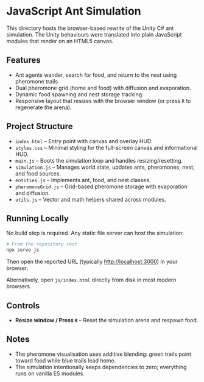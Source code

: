 # JavaScript Ant Simulation

This directory hosts the browser-based rewrite of the Unity C# ant simulation. The Unity behaviours were translated into plain JavaScript modules that render on an HTML5 canvas.

## Features

- Ant agents wander, search for food, and return to the nest using pheromone trails.
- Dual pheromone grid (home and food) with diffusion and evaporation.
- Dynamic food spawning and nest storage tracking.
- Responsive layout that resizes with the browser window (or press `R` to regenerate the arena).

## Project Structure

- `index.html` – Entry point with canvas and overlay HUD.
- `styles.css` – Minimal styling for the full-screen canvas and informational HUD.
- `main.js` – Boots the simulation loop and handles resizing/resetting.
- `simulation.js` – Manages world state, updates ants, pheromones, nest, and food sources.
- `entities.js` – Implements ant, food, and nest classes.
- `pheromoneGrid.js` – Grid-based pheromone storage with evaporation and diffusion.
- `utils.js` – Vector and math helpers shared across modules.

## Running Locally

No build step is required. Any static file server can host the simulation:

```bash
# From the repository root
npx serve js
```

Then open the reported URL (typically <http://localhost:3000>) in your browser.

Alternatively, open `js/index.html` directly from disk in most modern browsers.

## Controls

- **Resize window / Press `R`** – Reset the simulation arena and respawn food.

## Notes

- The pheromone visualisation uses additive blending: green trails point toward food while blue trails lead home.
- The simulation intentionally keeps dependencies to zero; everything runs on vanilla ES modules.

